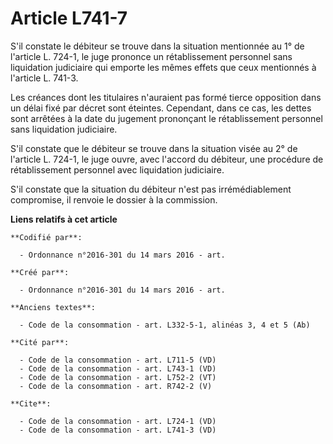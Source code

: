 # Article L741-7

S'il constate le débiteur se trouve dans la situation mentionnée au 1° de l'article L. 724-1, le juge prononce un
rétablissement personnel sans liquidation judiciaire qui emporte les mêmes effets que ceux mentionnés à l'article L. 741-3. 

Les créances dont les titulaires n'auraient pas formé tierce opposition dans un délai fixé par décret sont éteintes.
Cependant, dans ce cas, les dettes sont arrêtées à la date du jugement prononçant le rétablissement personnel sans
liquidation judiciaire. 

S'il constate que le débiteur se trouve dans la situation visée au 2° de l'article L. 724-1, le juge ouvre, avec l'accord du
débiteur, une procédure de rétablissement personnel avec liquidation judiciaire. 

S'il constate que la situation du débiteur n'est pas irrémédiablement compromise, il renvoie le dossier à la commission.

**Liens relatifs à cet article**

	**Codifié par**:

	  - Ordonnance n°2016-301 du 14 mars 2016 - art.

	**Créé par**:

	  - Ordonnance n°2016-301 du 14 mars 2016 - art.

	**Anciens textes**:

	  - Code de la consommation - art. L332-5-1, alinéas 3, 4 et 5 (Ab)

	**Cité par**:

	  - Code de la consommation - art. L711-5 (VD)
	  - Code de la consommation - art. L743-1 (VD)
	  - Code de la consommation - art. L752-2 (VT)
	  - Code de la consommation - art. R742-2 (V)

	**Cite**:

	  - Code de la consommation - art. L724-1 (VD)
	  - Code de la consommation - art. L741-3 (VD)
